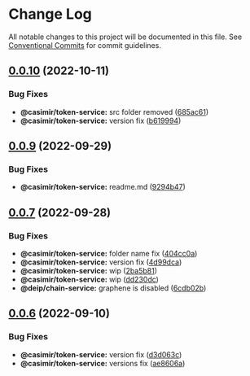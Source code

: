 # Change Log

All notable changes to this project will be documented in this file.
See [Conventional Commits](https://conventionalcommits.org) for commit guidelines.

## [0.0.10](https://github.com/casimir-ai/frontend/compare/v0.0.9...v0.0.10) (2022-10-11)


### Bug Fixes

* **@casimir/token-service:** src folder removed ([685ac61](https://github.com/casimir-ai/frontend/commit/685ac61f5fedf836b76c5ab1e81331e574f913a4))
* **@casimir/token-service:** version fix ([b619994](https://github.com/casimir-ai/frontend/commit/b61999486ba472d82a6a7892229adfc774d97583))





## [0.0.9](https://github.com/casimir-ai/frontend/compare/v0.0.7...v0.0.9) (2022-09-29)


### Bug Fixes

* **@casimir/token-service:** readme.md ([9294b47](https://github.com/casimir-ai/frontend/commit/9294b4727a3ac582897782da135d61487e825223))





## [0.0.7](https://github.com/casimir-ai/frontend/compare/v0.0.6...v0.0.7) (2022-09-28)


### Bug Fixes

* **@casimir/token-service:** folder name fix ([404cc0a](https://github.com/casimir-ai/frontend/commit/404cc0ae6a03d1a5671e5780f47e7cc4eeb45125))
* **@casimir/token-service:** version fix ([4d99dca](https://github.com/casimir-ai/frontend/commit/4d99dca53b8ddc3d168c7cd90c896478a1ffe9c6))
* **@casimir/token-service:** wip ([2ba5b81](https://github.com/casimir-ai/frontend/commit/2ba5b81e8f1583415d23d7e460b5043fd5925a99))
* **@casimir/token-service:** wip ([dd230dc](https://github.com/casimir-ai/frontend/commit/dd230dcb762222ef13bba60137b399893a97ad7c))
* **@deip/chain-service:** graphene is disabled ([6cdb02b](https://github.com/casimir-ai/frontend/commit/6cdb02b43cb7fdcf14d60a0fa6e93e2940ce9a41))





## [0.0.6](https://github.com/DEIPworld/deip-modules/compare/v0.0.4...v0.0.6) (2022-09-10)


### Bug Fixes

* **@casimir/token-service:** version fix ([d3d063c](https://github.com/DEIPworld/deip-modules/commit/d3d063c1cffb51ed4c8d8e2e33d0362f989632cd))
* **@casimir/token-service:** versions fix ([ae8606a](https://github.com/DEIPworld/deip-modules/commit/ae8606a0f4ee69537fb0f6ac440310d09b10e34d))
